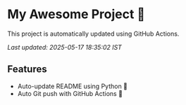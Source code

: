 # My Awesome Project 🚀

This project is automatically updated using GitHub Actions.

_Last updated: 2025-05-17 18:35:02 IST_

## Features
- Auto-update README using Python 🐍
- Auto Git push with GitHub Actions 🤖
